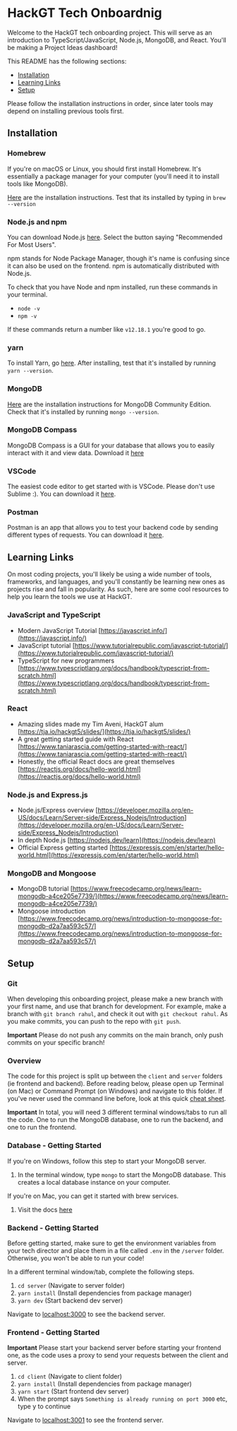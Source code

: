 # HackGT Tech Onboardnig

Welcome to the HackGT tech onboarding project. This will serve as an introduction to TypeScript/JavaScript, Node.js, MongoDB, and React. You'll be making a Project Ideas dashboard!

This README has the following sections:

- [Installation](#Installation)
- [Learning Links](#Learning-Links)
- [Setup](#Setup)

Please follow the installation instructions in order, since later tools may depend on installing previous tools first.

## Installation

### Homebrew

If you're on macOS or Linux, you should first install Homebrew. It's essentially a package manager for your computer (you'll need it to install tools like MongoDB).

[Here](https://brew.sh/) are the installation instructions. Test that its installed by typing in `brew --version`

### Node.js and npm

You can download Node.js [here](https://nodejs.org/en/). Select the button saying "Recommended For Most Users".

npm stands for Node Package Manager, though it's name is confusing since it can also be used on the frontend. npm is automatically distributed with Node.js.

To check that you have Node and npm installed, run these commands in your terminal.

- `node -v`
- `npm -v`

If these commands return a number like `v12.18.1` you're good to go.

### yarn

To install Yarn, go [here](https://classic.yarnpkg.com/en/docs/install). After installing, test that it's installed by running `yarn --version`.

### MongoDB

[Here](https://docs.mongodb.com/manual/administration/install-community/) are the installation instructions for MongoDB Community Edition. Check that it's installed by running `mongo --version`.

### MongoDB Compass

MongoDB Compass is a GUI for your database that allows you to easily interact with it and view data. Download it [here](https://www.mongodb.com/try/download/compass)

### VSCode

The easiest code editor to get started with is VSCode. Please don't use Sublime :). You can download it [here](https://code.visualstudio.com/download).

### Postman

Postman is an app that allows you to test your backend code by sending different types of requests. You can download it [here](https://www.postman.com/downloads/).

## Learning Links

On most coding projects, you'll likely be using a wide number of tools, frameworks, and languages, and you'll constantly be learning new ones as projects rise and fall in popularity. As such, here are some cool resources to help you learn the tools we use at HackGT.

### JavaScript and TypeScript

- Modern JavaScript Tutorial [https://javascript.info/](https://javascript.info/)
- JavaScript tutorial [https://www.tutorialrepublic.com/javascript-tutorial/](https://www.tutorialrepublic.com/javascript-tutorial/)
- TypeScript for new programmers [https://www.typescriptlang.org/docs/handbook/typescript-from-scratch.html](https://www.typescriptlang.org/docs/handbook/typescript-from-scratch.html)

### React

- Amazing slides made my Tim Aveni, HackGT alum [https://tja.io/hackgt5/slides/](https://tja.io/hackgt5/slides/)
- A great getting started guide with React [https://www.taniarascia.com/getting-started-with-react/](https://www.taniarascia.com/getting-started-with-react/)
- Honestly, the official React docs are great themselves [https://reactjs.org/docs/hello-world.html](https://reactjs.org/docs/hello-world.html)

### Node.js and Express.js

- Node.js/Express overview [https://developer.mozilla.org/en-US/docs/Learn/Server-side/Express_Nodejs/Introduction](https://developer.mozilla.org/en-US/docs/Learn/Server-side/Express_Nodejs/Introduction)
- In depth Node.js [https://nodejs.dev/learn](https://nodejs.dev/learn)
- Official Express getting started [https://expressjs.com/en/starter/hello-world.html](https://expressjs.com/en/starter/hello-world.html)

### MongoDB and Mongoose

- MongoDB tutorial [https://www.freecodecamp.org/news/learn-mongodb-a4ce205e7739/](https://www.freecodecamp.org/news/learn-mongodb-a4ce205e7739/)
- Mongoose introduction [https://www.freecodecamp.org/news/introduction-to-mongoose-for-mongodb-d2a7aa593c57/](https://www.freecodecamp.org/news/introduction-to-mongoose-for-mongodb-d2a7aa593c57/)

## Setup

### Git

When developing this onboarding project, please make a new branch with your first name, and use that branch for development. For example, make a branch with `git branch rahul`, and check it out with `git checkout rahul`. As you make commits, you can push to the repo with `git push`.

**Important** Please do not push any commits on the main branch, only push commits on your specific branch!

### Overview

The code for this project is split up between the `client` and `server` folders (ie frontend and backend). Before reading below, please open up Terminal (on Mac) or Command Prompt (on Windows) and navigate to this folder. If you've never used the command line before, look at this quick [cheat sheet](https://enexdi.sciencesconf.org/data/pages/windows_vs_mac_commands_1.pdf).

**Important** In total, you will need 3 different terminal windows/tabs to run all the code. One to run the MongoDB database, one to run the backend, and one to run the frontend.

### Database - Getting Started

If you're on Windows, follow this step to start your MongoDB server.

1. In the terminal window, type `mongo` to start the MongoDB database. This creates a local database instance on your computer.

If you're on Mac, you can get it started with brew services.

1. Visit the docs [here](https://docs.mongodb.com/manual/tutorial/install-mongodb-on-os-x/#installing-mongodb-5.0-edition-edition)

### Backend - Getting Started

Before getting started, make sure to get the environment variables from your tech director and place them in a file called `.env` in the `/server` folder. Otherwise, you won't be able to run your code!

In a different terminal window/tab, complete the following steps.

1. `cd server` (Navigate to server folder)
2. `yarn install` (Install dependencies from package manager)
3. `yarn dev` (Start backend dev server)

Navigate to [localhost:3000](localhost:3000) to see the backend server.

### Frontend - Getting Started

**Important** Please start your backend server before starting your frontend one, as the code uses a proxy to send your requests between the client and server.

1. `cd client` (Navigate to client folder)
2. `yarn install` (Install dependencies from package manager)
3. `yarn start` (Start frontend dev server)
4. When the prompt says `Something is already running on port 3000` etc, type y to continue

Navigate to [localhost:3001](localhost:3001) to see the frontend server.
